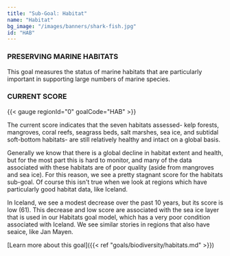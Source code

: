 ```yaml
---
title: "Sub-Goal: Habitat"
name: "Habitat"
bg_image: "/images/banners/shark-fish.jpg"
id: "HAB"
---
```


### PRESERVING MARINE HABITATS

This goal measures the status of marine habitats that are particularly important in supporting large numbers of marine species. 

### CURRENT SCORE

{{< gauge regionId="0" goalCode="HAB" >}}

The current score indicates that the seven habitats assessed- kelp forests, mangroves, coral reefs, seagrass beds, salt marshes, sea ice, and subtidal soft-bottom habitats- are still relatively healthy and intact on a global basis.

Generally we know that there is a global decline in habitat extent and health, but for the most part this is hard to monitor, and many of the data associated with these habitats are of poor quality (aside from mangroves and sea ice). For this reason, we see a pretty stagnant score for the habitats sub-goal. Of course this isn't true when we look at regions which have particularly good habitat data, like Iceland. 

In Iceland, we see a modest decrease over the past 10 years, but its score is low (61). This decrease and low score are associated with the sea ice layer that is used in our Habitats goal model, which has a very poor condition associated with Iceland. We see similar stories in regions that also have seaice, like Jan Mayen. 



[Learn more about this goal]({{< ref "goals/biodiversity/habitats.md" >}})